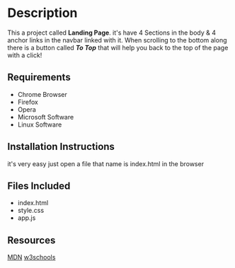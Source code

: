 # Description
This a project called **Landing Page**. it's have 4 Sections in the body & 4 anchor links in the navbar linked with it.
When scrolling to the bottom along there is a button called ___To Top___ that will help you back to the top of the page with a click!
## Requirements
- Chrome Browser
- Firefox
- Opera
- Microsoft Software
- Linux Software
## Installation Instructions
it's very easy just open a file that name is index.html in the browser
## Files Included
- index.html
- style.css
- app.js
## Resources
[MDN](https://developer.mozilla.org/)
[w3schools](https://www.w3schools.com/)